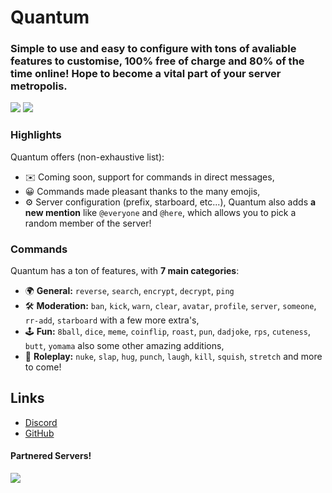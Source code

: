# Quantum
### Simple to use and easy to configure with tons of avaliable features to customise, 100% free of charge and 80% of the time online! Hope to become a vital part of your server metropolis.
[![](https://img.shields.io/discord/744479771874033674.svg?logo=discord&colorB=7289DA)](https://discord.gg/xMgSqyb)
[![](https://img.shields.io/badge/discord.js-v12.0.0--dev-blue.svg?logo=npm)](https://discord.js.org)

### Highlights
Quantum offers (non-exhaustive list):
*   ✉️ Coming soon, support for commands in direct messages,
*   😀 Commands made pleasant thanks to the many emojis,
*   ⚙️ Server configuration (prefix, starboard, etc...),
Quantum also adds **a new mention** like `@everyone` and `@here`, which allows you to pick a random member of the server!

### Commands
Quantum has a ton of features, with **7 main categories**:

*   🌍 **General:** `reverse`, `search`, `encrypt`, `decrypt`, `ping`
*   🛠️ **Moderation:** `ban`, `kick`, `warn`, `clear`, `avatar`, `profile`, `server`, `someone`, `rr-add`, `starboard` with a few more extra's,
*   🕹 **Fun:** `8ball`, `dice`, `meme`, `coinflip`, `roast`, `pun`, `dadjoke`, `rps`, `cuteness`, `butt`, `yomama` also some other amazing additions,
*   👻 **Roleplay:** `nuke`, `slap`, `hug`, `punch`, `laugh`, `kill`, `squish`, `stretch` and more to come!

## Links
*   [Discord](https://discord.gg/xMgSqyb)
*   [GitHub](https://github.com/TR1PTyCH/Quantum/)

#### Partnered Servers!
[![](https://img.shields.io/discord/737456018627362857.svg?logo=discord&colorB=7289DA)](https://discord.gg/azFnW2E)
